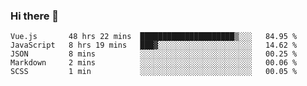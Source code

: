 ### Hi there 👋

<!--
**xin-code/Xin-code** is a ✨ _special_ ✨ repository because its `README.md` (this file) appears on your GitHub profile.

Here are some ideas to get you started:
<!--START_SECTION:waka-->
```text
Vue.js       48 hrs 22 mins  █████████████████████▒░░░   84.95 % 
JavaScript   8 hrs 19 mins   ███▓░░░░░░░░░░░░░░░░░░░░░   14.62 % 
JSON         8 mins          ░░░░░░░░░░░░░░░░░░░░░░░░░   00.25 % 
Markdown     2 mins          ░░░░░░░░░░░░░░░░░░░░░░░░░   00.06 % 
SCSS         1 min           ░░░░░░░░░░░░░░░░░░░░░░░░░   00.05 % 
```
<!--END_SECTION:waka-->

